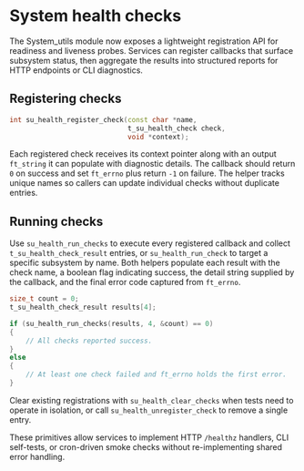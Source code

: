# System health checks

The System_utils module now exposes a lightweight registration API for readiness
and liveness probes. Services can register callbacks that surface subsystem
status, then aggregate the results into structured reports for HTTP endpoints or
CLI diagnostics.

## Registering checks

```cpp
int su_health_register_check(const char *name,
                             t_su_health_check check,
                             void *context);
```

Each registered check receives its context pointer along with an output
`ft_string` it can populate with diagnostic details. The callback should return
`0` on success and set `ft_errno` plus return `-1` on failure. The helper tracks
unique names so callers can update individual checks without duplicate entries.

## Running checks

Use `su_health_run_checks` to execute every registered callback and collect
`t_su_health_check_result` entries, or `su_health_run_check` to target a
specific subsystem by name. Both helpers populate each result with the check
name, a boolean flag indicating success, the detail string supplied by the
callback, and the final error code captured from `ft_errno`.

```cpp
size_t count = 0;
t_su_health_check_result results[4];

if (su_health_run_checks(results, 4, &count) == 0)
{
    // All checks reported success.
}
else
{
    // At least one check failed and ft_errno holds the first error.
}
```

Clear existing registrations with `su_health_clear_checks` when tests need to
operate in isolation, or call `su_health_unregister_check` to remove a single
entry.

These primitives allow services to implement HTTP `/healthz` handlers, CLI
self-tests, or cron-driven smoke checks without re-implementing shared error
handling.
